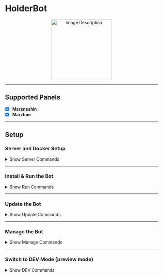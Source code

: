 # HolderBot  

<div align="center"><a href="https://github.com/Kup1ng/holderbot">
  <img src="https://github.com/user-attachments/assets/b660f9cb-0541-4c03-9660-2b5f2cb9e6e2" width="200" alt="Image Description">
</a>
</div>

---

## **Supported Panels**  
- [x] **Marzneshin**  
- [x] **Marzban**  

---

## **Setup**  

### **Server and Docker Setup**  

<details>
<summary>Show Server Commands</summary>

#### Install Docker  
```bash
curl -fsSL https://get.docker.com | sh
```
</details>

---

### **Install & Run the Bot**  

<details>
<summary>Show Run Commands</summary>

#### 1. Create Directory and Download Files  
```bash
mkdir -p /opt/holderbot/data
curl -o /opt/holderbot/docker-compose.yml https://raw.githubusercontent.com/Kup1ng/holderbot/master/docker-compose.yml
cd /opt/holderbot
curl -o .env https://raw.githubusercontent.com/Kup1ng/holderbot/master/.env.example
nano .env
```

#### 2. Pull Docker Image  
```bash
docker compose pull
```

#### 3. Start the Bot  
```bash
docker compose up -d
```

After a few moments, the bot will start running.

</details>

---

### **Update the Bot**  

<details>
<summary>Show Update Commands</summary>

Make sure you're in the **HolderBot** directory:  
```bash
cd /opt/holderbot
```

Then update the bot:  
```bash
docker compose pull && docker compose up -d
```

</details>

---

### **Manage the Bot**  

<details>
<summary>Show Manage Commands</summary>

Make sure you're in the **HolderBot** directory:  
```bash
cd /opt/holderbot
```

- **Restart the Bot:**  
  ```bash
  docker compose restart
  ```

- **Stop the Bot:**  
  ```bash
  docker compose down
  ```

- **View Logs:**  
  ```bash
  docker compose logs -f
  ```

</details>

---

### **Switch to DEV Mode (preview mode)**  

<details>
<summary>Show DEV Commands</summary>

Make sure you're in the **HolderBot** directory:  
```bash
cd /opt/holderbot
```

- **Open the Docker Compose File:**  
  ```bash
  nano docker-compose.yml
  ```

- **Change the Image Tag:**  
  
  **From:**  
  ```yaml
  Kup1ng/holderbot:latest
  ```
  **To:**  
  ```yaml
  Kup1ng/holderbot:dev
  ```

- **Pull the Docker Image:**  
  ```bash
  docker compose pull
  ```

- **Start the Bot:**  
  ```bash
  docker compose up -d
  ```
</details>

